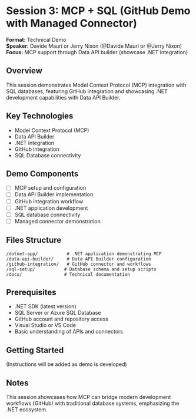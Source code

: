 # Session 3: MCP + SQL (GitHub Demo with Managed Connector)

**Format:** Technical Demo  
**Speaker:** Davide Mauri or Jerry Nixon (@Davide Mauri or @Jerry Nixon)  
**Focus:** MCP support through Data API builder (showcase .NET integration)

## Overview

This session demonstrates Model Context Protocol (MCP) integration with SQL databases, featuring GitHub integration and showcasing .NET development capabilities with Data API Builder.

## Key Technologies

- Model Context Protocol (MCP)
- Data API Builder
- .NET integration
- GitHub integration
- SQL Database connectivity

## Demo Components

- [ ] MCP setup and configuration
- [ ] Data API Builder implementation
- [ ] GitHub integration workflow
- [ ] .NET application development
- [ ] SQL database connectivity
- [ ] Managed connector demonstration

## Files Structure

```
/dotnet-app/           # .NET application demonstrating MCP
/data-api-builder/     # Data API Builder configuration
/github-integration/   # GitHub connector and workflows
/sql-setup/           # Database schema and setup scripts
/docs/                # Technical documentation
```

## Prerequisites

- .NET SDK (latest version)
- SQL Server or Azure SQL Database
- GitHub account and repository access
- Visual Studio or VS Code
- Basic understanding of APIs and connectors

## Getting Started

(Instructions will be added as demo is developed)

## Notes

This session showcases how MCP can bridge modern development workflows (GitHub) with traditional database systems, emphasizing the .NET ecosystem.
